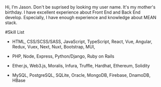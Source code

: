 Hi, I’m Jason. Don't be suprised by looking my user name. It's my mother's birthday.
I have excellent experience about Front End and Back End develop.
Especially, I have enough experience and knowledge about MEAN stack.

#Skill List
  - HTML, CSS/SCSS/SASS, JavaScript, TypeScript, React, Vue, Angular, Redux, Vuex, Next, Nuxt, Bootstrap, MUI,

  - PHP, Node, Express, Python/Django, Ruby on Rails

  - Ether.js, Web3.js, Moralis, Infura, Truffle, Hardhat, Ethereum, Solidity

  - MySQL, PostgreSQL, SQLite, Oracle, MongoDB, Firebase, DnamoDB, HBase


<!---
Jason19700313/Jason19700313 is a ✨ special ✨ repository because its `README.md` (this file) appears on your GitHub profile.
You can click the Preview link to take a look at your changes.
--->
